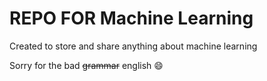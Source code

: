 # REPO FOR Machine Learning
Created to store and share anything about machine learning

Sorry for the bad ~~grammar~~ english :smile: